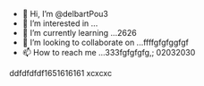 - 👋 Hi, I’m @delbartPou3
- 👀 I’m interested in ...
- 🌱 I’m currently learning ...2626
- 💞️ I’m looking to collaborate on ...ffffgfgfggfgf
- 📫 How to reach me ...333fgfgfgfg,; 
02032030
<!---161561561
delbartPou3/delbartPou3 is a ✨ special ✨ repository because its `README.md` (this file) appears on your GitHub profile.
You can click the Preview link to take a look at your changes.
--->
ddfdfdfdf1651616161
xcxcxc
